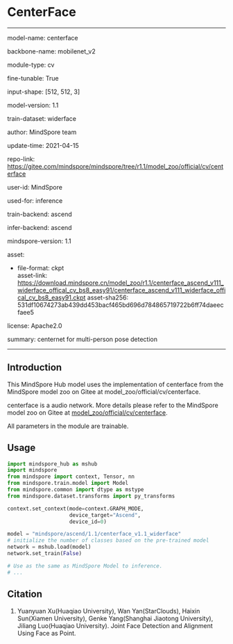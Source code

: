 # CenterFace

---

model-name: centerface

backbone-name: mobilenet_v2

module-type: cv

fine-tunable: True

input-shape: [512, 512, 3]

model-version: 1.1

train-dataset: widerface

author: MindSpore team

update-time: 2021-04-15

repo-link: <https://gitee.com/mindspore/mindspore/tree/r1.1/model_zoo/official/cv/centerface>

user-id: MindSpore

used-for: inference

train-backend: ascend

infer-backend: ascend

mindspore-version: 1.1

asset:

  -
    file-format: ckpt  
    asset-link: <https://download.mindspore.cn/model_zoo/r1.1/centerface_ascend_v111_widerface_offical_cv_bs8_easy91/centerface_ascend_v111_widerface_offical_cv_bs8_easy91.ckpt>
    asset-sha256: 531df10674273ab439dd453bacf465bd696d784865719722b6ff74daeecfaee5

license: Apache2.0

summary: centernet for multi-person pose detection

---

## Introduction

This MindSpore Hub model uses the implementation of centerface from the MindSpore model zoo on Gitee at model_zoo/official/cv/centerface.

centerface is a audio network. More details please refer to the MindSpore model zoo on Gitee at [model_zoo/official/cv/centerface](https://gitee.com/mindspore/mindspore/blob/r1.1/model_zoo/official/cv/centerface/README.md).

All parameters in the module are trainable.

## Usage

```python
import mindspore_hub as mshub
import mindspore
from mindspore import context, Tensor, nn
from mindspore.train.model import Model
from mindspore.common import dtype as mstype
from mindspore.dataset.transforms import py_transforms

context.set_context(mode=context.GRAPH_MODE,
                    device_target="Ascend",
                    device_id=0)

model = "mindspore/ascend/1.1/centerface_v1.1_widerface"
# initialize the number of classes based on the pre-trained model
network = mshub.load(model)
network.set_train(False)

# Use as the same as MindSpore Model to inference.
# ...
```

## Citation

1. Yuanyuan Xu(Huaqiao University), Wan Yan(StarClouds), Haixin Sun(Xiamen University),
   Genke Yang(Shanghai Jiaotong University), Jiliang Luo(Huaqiao University).
   Joint Face Detection and Alignment Using Face as Point.
